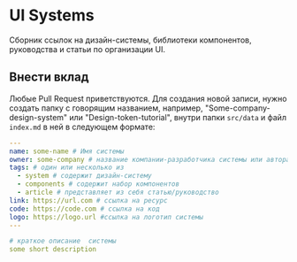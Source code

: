 # UI Systems

Сборник ссылок на дизайн-системы, библиотеки компонентов, руководства и статьи
по организации UI.

## Внести вклад

Любые Pull Request приветствуются.
Для создания новой записи, нужно создать папку с говорящим названием, например,
"Some-company-design-system" или "Design-token-tutorial", внутри папки `src/data` и файл `index.md` в ней в следующем формате:

```yaml
---
name: some-name # Имя системы
owner: some-company # название компании-разработчика системы или автора системы/статьи/руководства
tags: # один или несколько из
  - system # содержит дизайн-систему
  - components # содержит набор компонентов
  - article # представляет из себя статью/руководство
link: https://url.com # ссылка на ресурс
code: https://code.com # ссылка на код
logo: https://logo.url #ссылка на логотип системы
---

# краткое описание  системы
some short description 
```

